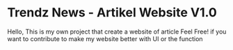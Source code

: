 # Trendz News - Artikel Website V1.0
Hello, 
This is my own project that create a website of article
Feel Free! if you want to contribute to make my website better with UI or the function
